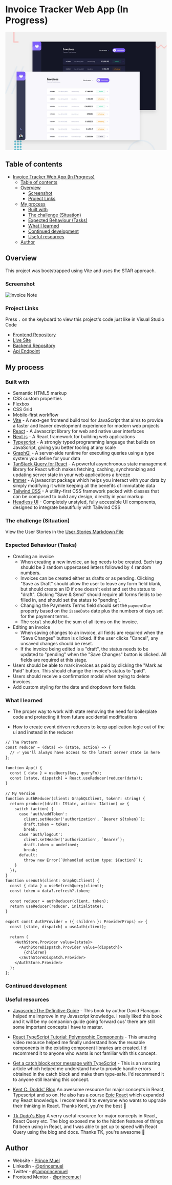 # Invoice Tracker Web App (In Progress)

![Design preview](./preview.jpg)

## Table of contents

- [Invoice Tracker Web App (In Progress)](#invoice-tracker-web-app-in-progress)
  - [Table of contents](#table-of-contents)
  - [Overview](#overview)
    - [Screenshot](#screenshot)
    - [Project Links](#project-links)
  - [My process](#my-process)
    - [Built with](#built-with)
    - [The challenge (Situation)](#the-challenge-situation)
    - [Expected Behaviour (Tasks)](#expected-behaviour-tasks)
    - [What I learned](#what-i-learned)
    - [Continued development](#continued-development)
    - [Useful resources](#useful-resources)
  - [Author](#author)

## Overview

This project was bootstrapped using Vite and uses the STAR approach.

### Screenshot

![Invoice Note](./screenshot.jpg)

### Project Links

Press `.` on the keyboard to view this project's code just like in Visual Studio Code

- [Frontend Repository](https://github.com/princemuel/invoice-web-app)
- [Live Site](https://invoicemail.vercel.app/)
- [Backend Repository](https://github.com/princemuel/invoice-api)
- [Api Endpoint](https://invoicemailer.onrender.com/)

## My process

### Built with

- Semantic HTML5 markup
- CSS custom properties
- Flexbox
- CSS Grid
- Mobile-first workflow
- [Vite](https://vitejs.dev/guide/) - A next-gen frontend build tool for JavaScript that aims to provide a faster and leaner development experience for modern web projects
- [React](https://react.dev/learn) - A Javascript library for web and native user interfaces
- [Next.js](https://nextjs.org/docs) - A React framework for building web applications
- [Typescript](https://www.typescriptlang.org/docs/) - A strongly typed programming language that builds on JavaScript, giving you better tooling at any scale
- [GraphQl](https://graphql.org/learn/) - A server-side runtime for executing queries using a type system you define for your data
- [TanStack Query for React](https://tanstack.com/query/latest/docs/react/overview) - A powerful asynchronous state management library for React which makes fetching, caching, synchronizing and updating server state in your web applications a breeze
- [Immer](https://immerjs.github.io/immer/) - A javascript package which helps you interact with your data by simply modifying it while keeping all the benefits of immutable data
- [Tailwind CSS](https://tailwindcss.com/docs/installation) - A utility-first CSS framework packed with classes that can be composed to build any design, directly in your markup
- [Headless UI](https://headlessui.com/) - Completely unstyled, fully accessible UI components, designed to integrate beautifully with Tailwind CSS

### The challenge (Situation)

View the User Stories in the [User Stories Markdown File](./docs/stories.md)

### Expected Behaviour (Tasks)

- Creating an invoice
  - When creating a new invoice, an tag needs to be created. Each tag should be 2 random uppercased letters followed by 4 random numbers.
  - Invoices can be created either as drafts or as pending. Clicking "Save as Draft" should allow the user to leave any form field blank, but should create an ID if one doesn't exist and set the status to "draft". Clicking "Save & Send" should require all forms fields to be filled in, and should set the status to "pending".
  - Changing the Payments Terms field should set the `paymentDue` property based on the `issueDate` date plus the numbers of days set for the payment terms.
  - The `total` should be the sum of all items on the invoice.
- Editing an invoice
  - When saving changes to an invoice, all fields are required when the "Save Changes" button is clicked. If the user clicks "Cancel", any unsaved changes should be reset.
  - If the invoice being edited is a "draft", the status needs to be updated to "pending" when the "Save Changes" button is clicked. All fields are required at this stage.
- Users should be able to mark invoices as paid by clicking the "Mark as Paid" button. This should change the invoice's status to "paid".
- Users should receive a confirmation modal when trying to delete invoices.
- Add custom styling for the date and dropdown form fields.

### What I learned

- The proper way to work with state removing the need for boilerplate code and protecting it from future accidental modifications

- How to create event driven reducers to keep application logic out of the ui and instead in the reducer

```tsx
// The Pattern
const reducer = (data) => (state, action) => {
  // ✅ you'll always have access to the latest server state in here
};

function App() {
  const { data } = useQuery(key, queryFn);
  const [state, dispatch] = React.useReducer(reducer(data));
}

// My Version
function authReducer(client: GraphQLClient, token?: string) {
  return produce((draft: IState, action: IAction) => {
    switch (action) {
      case 'auth/addToken':
        client.setHeader('authorization', `Bearer ${token}`);
        draft.token = token;
        break;
      case 'auth/logout':
        client.setHeader('authorization', `Bearer`);
        draft.token = undefined;
        break;
      default:
        throw new Error(`Unhandled action type: ${action}`);
    }
  });
}
function useAuth(client: GraphQLClient) {
  const { data } = useRefreshQuery(client);
  const token = data?.refresh?.token;

  const reducer = authReducer(client, token);
  return useReducer(reducer, initialState);
}

export const AuthProvider = ({ children }: ProviderProps) => {
  const [state, dispatch] = useAuth(client);

  return (
    <AuthStore.Provider value={state}>
      <AuthStoreDispatch.Provider value={dispatch}>
        {children}
      </AuthStoreDispatch.Provider>
    </AuthStore.Provider>
  );
};
```

### Continued development

### Useful resources

- [Javascript:The Definitive Guide](https://www.oreilly.com/library/view/javascript-the-definitive/9781491952016/) - This book by author David Flanagan helped me improve in my Javascript knowledge. I really liked this book and it will be my companion guide going forward cus' there are still some important concepts I have to master.

- [React TypeScript Tutorial: Polymorphic Components](https://youtu.be/uZ8GZm5KEXY?list=PLC3y8-rFHvwi1AXijGTKM0BKtHzVC-LSK) - This amazing video resource helped me finally understand how the reusable components in the existing component libraries are created. I'd recommend it to anyone who wants is not familiar with this concept.

- [Get a catch block error message with TypeScript](https://kentcdodds.com/blog/get-a-catch-block-error-message-with-typescript) - This is an amazing article which helped me understand how to provide handle errors obtained in the catch block and make them type-safe. I'd recommend it to anyone still learning this concept.
- [Kent C. Dodds' Blog](hhttps://kentcdodds.com/blog) An awesome resource for major concepts in React, Typescript and so on. He also has a course [Epic React](https://epicreact.dev/) which expanded my React knowledge. I recommend it to everyone who wants to upgrade their thinking in React. Thanks Kent, you're the best 🎉
- [Tk Dodo's Blog](https://tkdodo.eu/blog/all) A verry useful resource for major concepts in React, React Query etc. The blog exposed me to the hidden features of things I'd been using in React, and I was able to get up to speed with React Query using the blog and docs. Thanks TK, you're awesome 🎉

## Author

- Website - [Prince Muel](https://princemuel.vercel.app/)
- LinkedIn - [@princemuel](https://linkedin.com/in/princemuel/)
- Twitter - [@iamprincemuel](https://twitter.com/iamprincemuel)
- Frontend Mentor - [@princemuel](https://www.frontendmentor.io/profile/princemuel)
